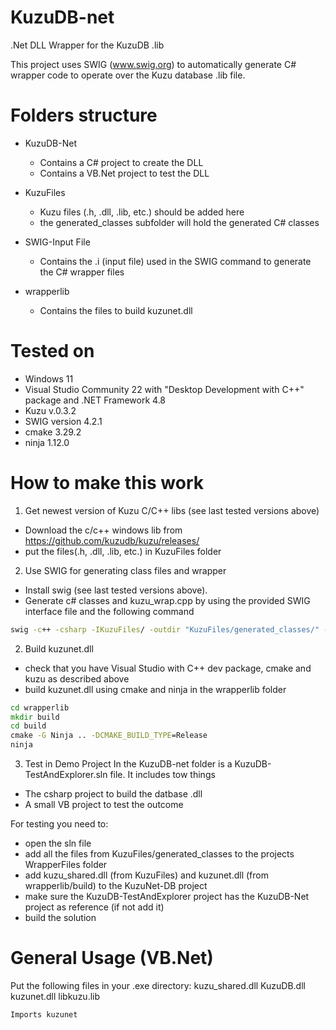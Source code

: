 # KuzuDB-net
.Net DLL Wrapper for the KuzuDB .lib

This project uses SWIG (www.swig.org) to automatically generate C# wrapper code to operate over the Kuzu database .lib file.

# Folders structure
- KuzuDB-Net
    - Contains a C# project to create the DLL
    - Contains a VB.Net project to test the DLL

- KuzuFiles
    - Kuzu files (.h, .dll, .lib, etc.) should be added here
    - the generated_classes subfolder will hold the generated C# classes

- SWIG-Input File
    - Contains the .i (input file) used in the SWIG command to generate the C# wrapper files

- wrapperlib
    - Contains the files to build kuzunet.dll

# Tested on
- Windows 11
- Visual Studio Community 22 with "Desktop Development with C++" package and .NET Framework 4.8
- Kuzu v.0.3.2
- SWIG version 4.2.1
- cmake 3.29.2
- ninja 1.12.0

# How to make this work

1. Get newest version of Kuzu C/C++ libs (see last tested versions above)
- Download the c/c++ windows lib from https://github.com/kuzudb/kuzu/releases/
- put the files(.h, .dll, .lib, etc.) in KuzuFiles folder

2. Use SWIG for generating class files and wrapper
- Install swig (see last tested versions above).
- Generate c# classes and kuzu_wrap.cpp by using the provided SWIG interface file and the following command

```cmd
swig -c++ -csharp -IKuzuFiles/ -outdir "KuzuFiles/generated_classes/" -o wrapperlib/kuzu_wrap.cpp SWIG-InputFile/kuzu.i
```

2. Build kuzunet.dll
- check that you have Visual Studio with C++ dev package, cmake and kuzu as described above
- build kuzunet.dll using cmake and ninja in the wrapperlib folder

```cmd
cd wrapperlib
mkdir build
cd build
cmake -G Ninja .. -DCMAKE_BUILD_TYPE=Release
ninja
```

3. Test in Demo Project
In the KuzuDB-net folder is a KuzuDB-TestAndExplorer.sln file. It includes tow things
- The csharp project to build the datbase .dll
- A small VB project to test the outcome

For testing you need to:
- open the sln file
- add all the files from KuzuFiles/generated_classes to the projects WrapperFiles folder
- add kuzu_shared.dll (from KuzuFiles) and kuzunet.dll (from wrapperlib/build) to the KuzuNet-DB project
- make sure the KuzuDB-TestAndExplorer project has the KuzuDB-Net project as reference (if not add it)
- build the solution


# General Usage (VB.Net)

Put the following files in your .exe directory:
kuzu_shared.dll
KuzuDB.dll
kuzunet.dll
libkuzu.lib

```VB
Imports kuzunet
```